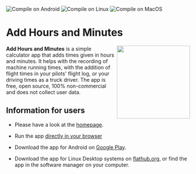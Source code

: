 ![Compile on Android](https://github.com/Akaflieg-Freiburg/addhoursandminutes/workflows/Compile%20on%20Android/badge.svg)
![Compile on Linux](https://github.com/Akaflieg-Freiburg/addhoursandminutes/workflows/Compile%20on%20Linux/badge.svg)
![Compile on MacOS](https://github.com/Akaflieg-Freiburg/addhoursandminutes/actions/workflows/macos.yml/badge.svg)

# Add Hours and Minutes

<img align="right" src="https://akaflieg-freiburg.github.io/addhoursandminutes/assets/images/phone.png" width="200">**Add Hours and Minutes** is a simple calculator app that adds times given in hours
and minutes. It helps with the recording of machine running times, with the
addition of flight times in your pilots' flight log, or your driving times as a
truck driver. The app is free, open source, 100% non-commercial and does not collect user data.

## Information for users

- Please have a look at the [homepage](https://akaflieg-freiburg.github.io/addhoursandminutes).

- Run the app [directly in your browser](https://akaflieg-freiburg.github.io/addhoursandminutes/assets/webasm/addhoursandminutes.html)

- Download the app for Android on [Google Play](https://play.google.com/store/apps/details?id=de.akaflieg_freiburg.cavok.add_hours_and_minutes).

- Download the app for Linux Desktop systems on [flathub.org](https://flathub.org/apps/details/de.akaflieg_freiburg.cavok.add_hours_and_minutes), or find the app in the software manager on your computer.
